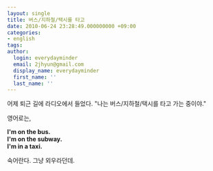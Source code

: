 ```yaml
---
layout: single
title: 버스/지하철/택시를 타고
date: 2010-06-24 23:28:49.000000000 +09:00
categories:
- english
tags:
author:
  login: everydayminder
  email: 2jhyun@gmail.com
  display_name: everydayminder
  first_name: ''
  last_name: ''
---
```

어제 퇴근 길에 라디오에서 들었다.
"나는 버스/지하철/택시를 타고 가는 중이야."

영어로는,

<span style="font-weight:bold;">I'm on the bus.</span><br style="font-weight:bold;" /><span style="font-weight:bold;">I'm on the subway.</span><br style="font-weight:bold;" /><span style="font-weight:bold;">I'm in a taxi.</span><br style="font-weight:bold;" />

숙어란다. 
그냥 외우라던데.

